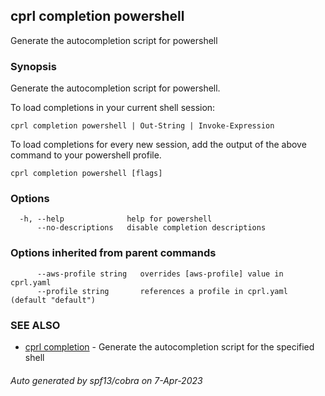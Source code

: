 ## cprl completion powershell

Generate the autocompletion script for powershell

### Synopsis

Generate the autocompletion script for powershell.

To load completions in your current shell session:

	cprl completion powershell | Out-String | Invoke-Expression

To load completions for every new session, add the output of the above command
to your powershell profile.


```
cprl completion powershell [flags]
```

### Options

```
  -h, --help              help for powershell
      --no-descriptions   disable completion descriptions
```

### Options inherited from parent commands

```
      --aws-profile string   overrides [aws-profile] value in cprl.yaml
      --profile string       references a profile in cprl.yaml (default "default")
```

### SEE ALSO

* [cprl completion](cprl_completion.md)	 - Generate the autocompletion script for the specified shell

###### Auto generated by spf13/cobra on 7-Apr-2023
